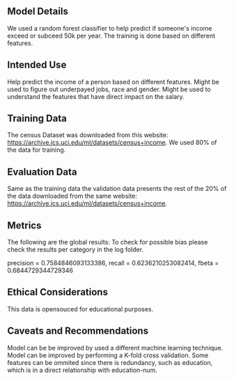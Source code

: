 ## Model Details
We used a random forest classifier to help predict if someone's income exceed or subceed 50k per year.
The training is done based on different features.
## Intended Use
Help predict the income of a person based on different features.
Might be used to figure out underpayed jobs, race and gender.
Might be used to understand the features that have direct impact on the salary.
## Training Data
The census Dataset was downloaded from this website: https://archive.ics.uci.edu/ml/datasets/census+income.
We used 80% of the data for training.
## Evaluation Data
Same as the training data the validation data presents the rest of the 20% of the data downloaded from the same website: https://archive.ics.uci.edu/ml/datasets/census+income.
## Metrics
The following are the global results:
To check for possible bias please check the results per category in the log folder.

precision = 0.7584846093133386, recall = 0.6236210253082414, fbeta = 0.6844729344729346 
## Ethical Considerations
This data is opensouced for educational purposes.
## Caveats and Recommendations
Model can be be improved by used a different machine learning technique.
Model can be improved by performing a K-fold cross validation.
Some features can be ommited since there is redundancy, such as education, which is in a direct relationship with education-num.
